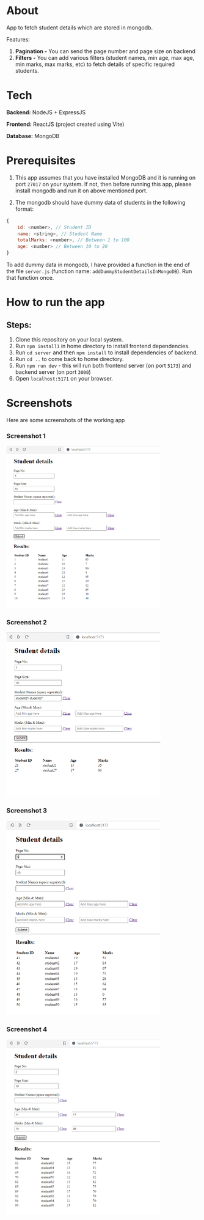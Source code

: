 # About

App to fetch student details which are stored in mongodb.

Features:
1. **Pagination -** You can send the page number and page size on backend
2. **Filters -** You can add various filters (student names, min age, max age, min marks, max marks, etc) to fetch details of specific required students.

# Tech

**Backend:** NodeJS + ExpressJS  

**Frontend:** ReactJS (project created using Vite)  

**Database:** MongoDB

# Prerequisites

1. This app assumes that you have installed MongoDB and it is running on port `27017` on your system. If not, then before running this app, please install mongodb and run it on above mentioned port.

2. The mongodb should have dummy data of students in the following format:

```js
{
    id: <number>, // Student ID
    name: <string>, // Student Name
    totalMarks: <number>, // Between 1 to 100
    age: <number> // Between 10 to 20
}
```

To add dummy data in mongodb, I have provided a function in the end of the file `server.js` (function name: `addDummyStudentDetailsInMongoDB`). Run that function once.

# How to run the app

## Steps:

1. Clone this repository on your local system.
2. Run `npm install1` in home directory to install frontend dependencies. 
3. Run `cd server` and then `npm install` to install dependencies of backend.
4. Run `cd ..` to come back to home directory.
5. Run `npm run dev` - this will run both frontend server (on port `5173`) and backend server (on port `3000`)
6. Open `localhost:5171` on your browser.

# Screenshots

Here are some screenshots of the working app

### Screenshot 1
<img src="./screenshots/sc1.png" style="width:80%">

<br/>

### Screenshot 2
<img src="./screenshots/sc2.png" style="width:80%">

<br/>

### Screenshot 3
<img src="./screenshots/sc3.png" style="width:80%">

<br/>

### Screenshot 4
<img src="./screenshots/sc4.png" style="width:80%">



